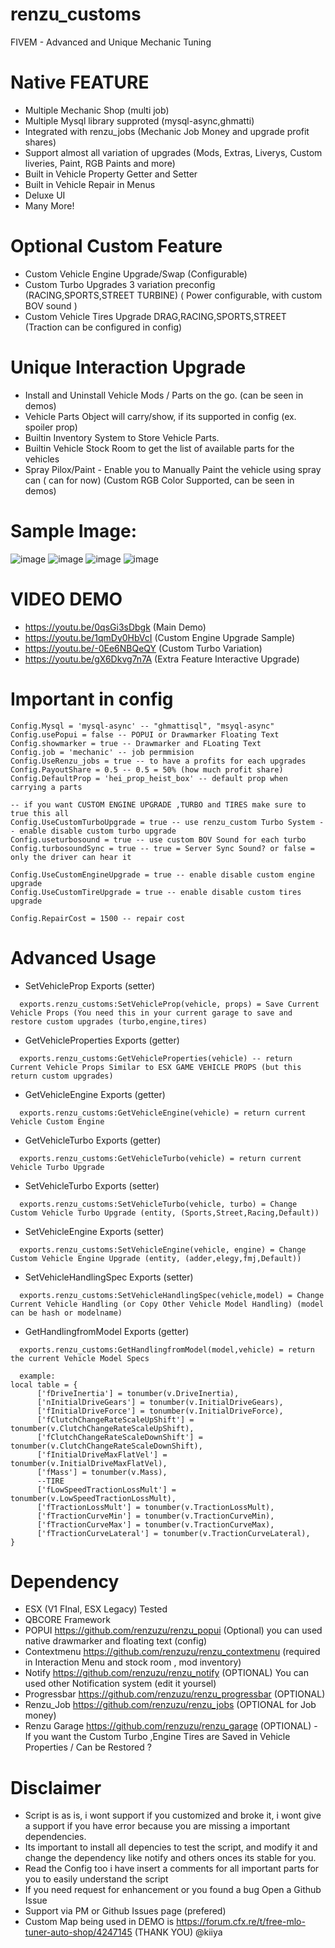# renzu_customs
FIVEM - Advanced and Unique Mechanic Tuning
 # Native FEATURE
- Multiple Mechanic Shop (multi job)
- Multiple Mysql library supproted (mysql-async,ghmatti)
- Integrated with renzu_jobs (Mechanic Job Money and upgrade profit shares)
- Support almost all variation of upgrades (Mods, Extras, Liverys, Custom liveries, Paint, RGB Paints and more)
- Built in Vehicle Property Getter and Setter
- Built in Vehicle Repair in Menus
- Deluxe UI
- Many More!

# Optional Custom Feature
- Custom Vehicle Engine Upgrade/Swap (Configurable)
- Custom Turbo Upgrades 3 variation preconfig (RACING,SPORTS,STREET TURBINE) ( Power configurable, with custom BOV sound )
- Custom Vehicle Tires Upgrade DRAG,RACING,SPORTS,STREET (Traction can be configured in config)
# Unique Interaction Upgrade
- Install and Uninstall Vehicle Mods / Parts on the go. (can be seen in demos)
- Vehicle Parts Object will carry/show, if its supported in config (ex. spoiler prop)
- Builtin Inventory System to Store Vehicle Parts.
- Builtin Vehicle Stock Room to get the list of available parts for the vehicles
- Spray Pilox/Paint - Enable you to Manually Paint the vehicle using spray can ( can for now) (Custom RGB Color Supported, can be seen in demos)
# Sample Image:
![image](https://user-images.githubusercontent.com/82306584/133118433-baeaf6a7-1135-4b00-9221-842146b8de52.png)
![image](https://user-images.githubusercontent.com/82306584/132879340-e316f048-22d2-483f-8231-8c0d6fc18a83.png)
![image](https://user-images.githubusercontent.com/82306584/132879532-e440ce6f-4f51-4c65-9109-12018ae47abd.png)
![image](https://user-images.githubusercontent.com/82306584/132879623-8e477481-0e03-4245-86af-69484bafb9ec.png)




# VIDEO DEMO
- https://youtu.be/0qsGi3sDbgk (Main Demo)
- https://youtu.be/1qmDy0HbVcI (Custom Engine Upgrade Sample)
- https://youtu.be/-0Ee6NBQeQY (Custom Turbo Variation)
- https://youtu.be/gX6Dkvg7n7A (Extra Feature Interactive Upgrade)

# Important in config
```
Config.Mysql = 'mysql-async' -- "ghmattisql", "msyql-async"
Config.usePopui = false -- POPUI or Drawmarker Floating Text
Config.showmarker = true -- Drawmarker and FLoating Text
Config.job = 'mechanic' -- job permmision
Config.UseRenzu_jobs = true -- to have a profits for each upgrades
Config.PayoutShare = 0.5 -- 0.5 = 50% (how much profit share)
Config.DefaultProp = 'hei_prop_heist_box' -- default prop when carrying a parts

-- if you want CUSTOM ENGINE UPGRADE ,TURBO and TIRES make sure to true this all
Config.UseCustomTurboUpgrade = true -- use renzu_custom Turbo System -- enable disable custom turbo upgrade
Config.useturbosound = true -- use custom BOV Sound for each turbo
Config.turbosoundSync = true -- true = Server Sync Sound? or false = only the driver can hear it

Config.UseCustomEngineUpgrade = true -- enable disable custom engine upgrade
Config.UseCustomTireUpgrade = true -- enable disable custom tires upgrade

Config.RepairCost = 1500 -- repair cost
```

# Advanced Usage
- SetVehicleProp Exports (setter)
```
  exports.renzu_customs:SetVehicleProp(vehicle, props) = Save Current Vehicle Props (You need this in your current garage to save and restore custom upgrades (turbo,engine,tires)
```
- GetVehicleProperties Exports (getter)
```
  exports.renzu_customs:GetVehicleProperties(vehicle) -- return Current Vehicle Props Similar to ESX GAME VEHICLE PROPS (but this return custom upgrades)
```
- GetVehicleEngine Exports (getter)
```
  exports.renzu_customs:GetVehicleEngine(vehicle) = return current Vehicle Custom Engine
```
- GetVehicleTurbo Exports (getter)
```
  exports.renzu_customs:GetVehicleTurbo(vehicle) = return current Vehicle Turbo Upgrade
```
- SetVehicleTurbo Exports (setter)
```
  exports.renzu_customs:SetVehicleTurbo(vehicle, turbo) = Change Custom Vehicle Turbo Upgrade (entity, (Sports,Street,Racing,Default))
```

- SetVehicleEngine Exports (setter)
```
  exports.renzu_customs:SetVehicleEngine(vehicle, engine) = Change Custom Vehicle Engine Upgrade (entity, (adder,elegy,fmj,Default))
```

- SetVehicleHandlingSpec Exports (setter)
```
  exports.renzu_customs:SetVehicleHandlingSpec(vehicle,model) = Change Current Vehicle Handling (or Copy Other Vehicle Model Handling) (model can be hash or modelname)
```
- GetHandlingfromModel Exports (getter)
```
  exports.renzu_customs:GetHandlingfromModel(model,vehicle) = return the current Vehicle Model Specs
  
  example:
local table = {
      ['fDriveInertia'] = tonumber(v.DriveInertia),
      ['nInitialDriveGears'] = tonumber(v.InitialDriveGears),
      ['fInitialDriveForce'] = tonumber(v.InitialDriveForce),
      ['fClutchChangeRateScaleUpShift'] = tonumber(v.ClutchChangeRateScaleUpShift),
      ['fClutchChangeRateScaleDownShift'] = tonumber(v.ClutchChangeRateScaleDownShift),
      ['fInitialDriveMaxFlatVel'] = tonumber(v.InitialDriveMaxFlatVel),
      ['fMass'] = tonumber(v.Mass),
      --TIRE
      ['fLowSpeedTractionLossMult'] = tonumber(v.LowSpeedTractionLossMult),
      ['fTractionLossMult'] = tonumber(v.TractionLossMult),
      ['fTractionCurveMin'] = tonumber(v.TractionCurveMin),
      ['fTractionCurveMax'] = tonumber(v.TractionCurveMax),
      ['fTractionCurveLateral'] = tonumber(v.TractionCurveLateral),
}
```

# Dependency
- ESX (V1 FInal, ESX Legacy) Tested
- QBCORE Framework
- POPUI https://github.com/renzuzu/renzu_popui (Optional) you can used native drawmarker and floating text (config)
- Contextmenu https://github.com/renzuzu/renzu_contextmenu (required in Interaction Menu and stock room , mod inventory)
- Notify https://github.com/renzuzu/renzu_notify (OPTIONAL) You can used other Notification system (edit it yoursel)
- Progressbar https://github.com/renzuzu/renzu_progressbar (OPTIONAL) 
- Renzu_Job https://github.com/renzuzu/renzu_jobs (OPTIONAL for Job money)
- Renzu Garage https://github.com/renzuzu/renzu_garage (OPTIONAL) - If you want the Custom Turbo ,Engine Tires are Saved in Vehicle Properties  / Can be Restored ?

# Disclaimer
- Script is as is, i wont support if you customized and broke it, i wont give a support if you have error because you are missing a important dependencies.
- Its important to install all depencies to test the script, and modify it and change the dependency like notify and others onces its stable for you.
- Read the Config too i have insert a comments for all important parts for you to easily understand the script
- If you need request for enhancement or you found a bug Open a Github Issue
- Support via PM or Github Issues page (prefered)
- Custom Map being used in DEMO is https://forum.cfx.re/t/free-mlo-tuner-auto-shop/4247145 (THANK YOU) @kiiya
